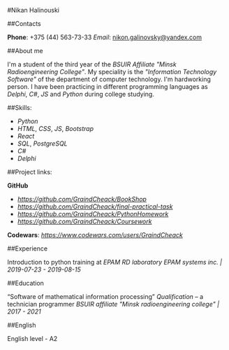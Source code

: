 #Nikan Halinouski

##Contacts

**Phone**: +375 (44) 563-73-33 
*Email*: nikon.galinovsky@yandex.com

##About me

I'm a student of the third year of the *BSUIR Affiliate "Minsk Radioengineering College"*. My speciality is the *"Information Technology Software"* of the department of computer technology. I'm hardworking person. I have been practicing in different programming languages as *Delphi*, *C#*, *JS* and *Python* during college studying.

##Skills:

- _Python_
- _HTML_, _CSS_, _JS_, _Bootstrap_
- _React_
- _SQL_, _PostgreSQL_
- _C#_
- _Delphi_

##Project links:

**GitHub**
- _https://github.com/GraindCheack/BookShop_
- _https://github.com/GraindCheack/final-practical-task_
- _https://github.com/GraindCheack/PythonHomework_
- _https://github.com/GraindCheack/Coursework_

**Codewars**: 
_https://www.codewars.com/users/GraindCheack_

##Experience

Introduction to python training at _EPAM RD laboratory_ _EPAM systems inc. | 2019-07-23 - 2019-08-15_

##Education

“Software of mathematical information processing” *Qualification* – a technician programmer 
_BSUIR affiliate "Minsk radioengineering college" | 2017 - 2021_

##English

English level - A2


